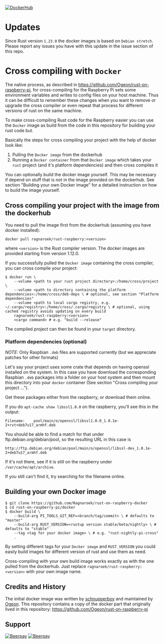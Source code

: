 [![DockerHub](https://img.shields.io/badge/DockerHub-1.27.1-blue.svg)](https://hub.docker.com/r/ragnaroek/rust-raspberry/)

# Updates

Since Rust version `1.23.0` the docker images is based on `Debian stretch`. Please report any issues you have
with this update in the issue section of this repo.

# Cross compiling with `Docker`
The native process, as described in https://github.com/Ogeon/rust-on-raspberry-pi, for cross-compiling for the Raspberry Pi sets some environment variables and writes to config files on your host machine. Thus it can be difficult to remember these changes when you want to remove or upgrade the cross compiler or even repeat that process for different versions of rust on the same machine.

To make cross-compiling Rust code for the Raspberry easier you can use the `Docker` image as build from the code in this repository for building your rust code but.

Basically the steps for cross compiling your project with the help of docker look like:

1. Pulling the `Docker image` from the dockerhub
2. Running a `Docker container` from that `Docker image` which takes your `rust` project (and it's platform dependencies) and then cross compiles it

You can optionally build the docker image yourself. This may be necessary if depend on stuff
that is not in the image provided on the dockerhub. See section "Building your own Docker image" for
a detailed instruction on how to build the image yourself.

## Cross compiling your project with the image from the dockerhub

You need to pull the image first from the dockerhub (assuming you have docker installed):
```
docker pull ragnaroek/rust-raspberry:<version>
```
where `<version>` is the Rust compiler version. The docker images are provided starting from
version 1.12.0.

If you successfully pulled the `Docker image` containing the cross compiler, you can cross compile your project:
```
$ docker run \
    --volume <path to your rust project directory>:/home/cross/project \
    --volume <path to directory containing the platform dependencies>:/home/cross/deb-deps \ # optional, see section "Platform dependencies"
    --volume <path to local cargo registry, e.g. ~/.cargo/registry>:/home/cross/.cargo/registry \ # optional, using cached registry avoids updating on every build
    ragnaroek/rust-raspberry:<version>
    <cargo command> # e.g. "build --release"
```

The compiled project can then be found in your `target` directory.

### Platform dependencies (optional)
*NOTE*: Only Raspbian `.deb` files are supported currently (but we appreciate patches for other formats)

Let's say your project uses some crate that depends on having openssl
installed on the system. In this case you have download the corresponding Raspbian `.deb` packages
into a folder on your host system and then mount this directory into your `docker` container (See section "Cross compiling your project ...").

Get these packages either from the raspberry, or download them online.

If you do `apt-cache show libssl1.0.0` on the raspberry, you'll see this in the
output:

    Filename:    pool/main/o/openssl/libssl1.0.0_1.0.1e-2+rvt+deb7u17_armhf.deb

You should be able to find a match for that under ftp.debian.org/debian/pool, so
the resulting URL in this case is

    http://ftp.debian.org/debian/pool/main/o/openssl/libssl-dev_1.0.1e-2+deb7u17_armhf.deb

If it's not there, see if it is still on the raspberry under
`/var/cache/apt/archive`.

If you still can't find it, try searching for the filename online.

## Building your own Docker image
```
$ git clone https://github.com/Ragnaroek/rust-on-raspberry-docker
$ cd rust-on-raspberry-pi/docker
$ docker build \
    --build-arg PI_TOOLS_GIT_REF=<branch/tag/commit> \ # defaults to "master"
    --build-arg RUST_VERSION=<rustup version stable/beta/nightly> \ # defaults to "stable"
    --tag <tag for your docker image> \ # e.g. "rust-nightly-pi-cross"
    .
```

By setting different tags for your `Docker image` and `RUST_VERSION` you could easily build images for different version of rust and use them as need.

Cross-compiling with your own build image works exactly as with the one pulled from the dockerhub.
Just replace `ragnaroek/rust-raspberry:<version>` with your own image name.

## Credits and History

The initial docker image was written by [schnupperboy](https://github.com/schnupperboy) and maintained by [Ogeon](https://github.com/Ogeon/). This repository contains a copy of the docker part that originally
lived in this repository: https://github.com/Ogeon/rust-on-raspberry-pi

## Support

[![Beerpay](https://beerpay.io/Ragnaroek/rust-on-raspberry-docker/badge.svg?style=beer-square)](https://beerpay.io/Ragnaroek/rust-on-raspberry-docker)  [![Beerpay](https://beerpay.io/Ragnaroek/rust-on-raspberry-docker/make-wish.svg?style=flat-square)](https://beerpay.io/Ragnaroek/rust-on-raspberry-docker?focus=wish)
